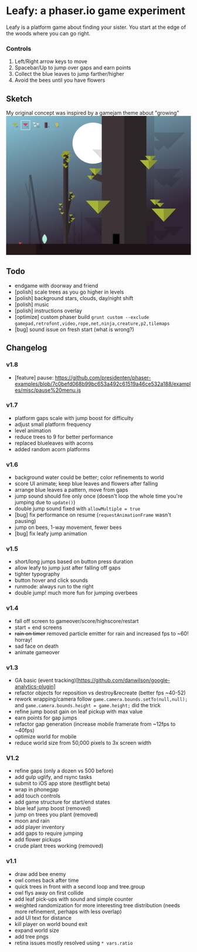 # Leafy: a phaser.io game experiment

Leafy is a platform game about finding your sister. You start at the edge of the woods where you can go right.

### Controls
1. Left/Right arrow keys to move
2. Spacebar/Up to jump over gaps and earn points
3. Collect the blue leaves to jump farther/higher
4. Avoid the bees until you have flowers

## Sketch
My original concept was inspired by a gamejam theme about "growing"
<img src="https://raw.githubusercontent.com/daverau/leafy/master/sketches/night.png">

## Todo
- endgame with doorway and friend
- [polish] scale trees as you go higher in levels
- [polish] background stars, clouds, day/night shift
- [polish] music
- [polish] instructions overlay
- [optimize] custom phaser build `grunt custom --exclude gamepad,retrofont,video,rope,net,ninja,creature,p2,tilemaps`
- [bug] sound issue on fresh start (what is wrong?)

## Changelog
### v1.8
- [feature] pause: https://github.com/presidenten/phaser-examples/blob/7c0befd068b99bc653a492c61519a46ce532a188/examples/misc/pause%20menu.js

### v1.7
- platform gaps scale with jump boost for difficulty
- adjust small platform frequency
- level animation
- reduce trees to 9 for better performance
- replaced blueleaves with acorns
- added random acorn platforms

### v1.6
- background water could be better; color refinements to world
- score UI animate; keep blue leaves and flowers after falling
- arrange blue leaves a pattern, move from gaps
- jump sound should fire only once (doesn't loop the whole time you're jumping due to `update()`)
- double jump sound fixed with `allowMultiple = true`
- [bug] fix performance on resume (`requestAnimationFrame` wasn't pausing)
- jump on bees, 1-way movement, fewer bees
- [bug] fix leafy jump animation

### v1.5
- short/long jumps based on button press duration
- allow leafy to jump just after falling off gaps
- tighter typography
- button hover and click sounds
- runmode: always run to the right
- double jump! much more fun for jumping overbees

### v1.4
- fall off screen to gameover/score/highscore/restart
- start + end screens
- ~~rain on timer~~ removed particle emitter for rain and increased fps to ~60! horray!
- sad face on death
- animate gameover

### v1.3
- GA basic (event tracking)[https://github.com/danwilson/google-analytics-plugin]
- refactor objects for reposition vs destroy&recreate (better fps ~40-52)
- rework wrapping/camera follow `game.camera.bounds.setTo(null,null);` and `game.camera.bounds.height = game.height;` did the trick
- refine jump boost gain on leaf pickup with max value
- earn points for gap jumps
- refactor gap generation (increase mobile framerate from ~12fps to ~40fps)
- optimize world for mobile
- reduce world size from 50,000 pixels to 3x screen width

### V1.2
- refine gaps (only a dozen vs 500 before)
- add gulp uglify, and rsync tasks
- submit to iOS app store (testflight beta)
- wrap in phonegap
- add touch controls
- add game structure for start/end states
- blue leaf jump boost (removed)
- jump on trees you plant (removed)
- moon and rain
- add player inventory
- add gaps to require jumping
- add flower pickups
- crude plant trees working (removed)

### v1.1
- draw add bee enemy
- owl comes back after time
- quick trees in front with a second loop and tree.group
- owl flys away on first collide
- add leaf pick-ups with sound and simple counter
- weighted randomization for more interesting tree distribution (needs more refinement, perhaps with less overlap)
- add UI text for distance
- kill player on world bound exit
- expand world size
- add tree pngs
- retina issues mostly resolved using `* vars.ratio`
